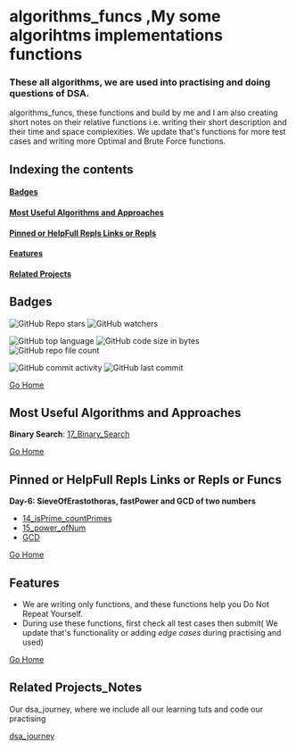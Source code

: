 # <h1 id="algorithms_funcs"> algorithms_funcs ,My some algorihtms implementations functions</h1>
### These all algorithms, we are used into practising and doing questions of DSA.
algorithms_funcs, these functions and build by me and I am also creating short notes on their relative functions i.e. writing their short description and their time and space complexities. We update that's functions for more test cases and writing more Optimal and Brute Force functions.

## Indexing the contents
####   <p><a href="#badges" >Badges</a></p>
####   <p><a href="#approaches" >Most Useful Algorithms and Approaches </a></p>
####   <p><a href="#pinned" >Pinned or HelpFull Repls Links or Repls</a></p>
####   <p><a href="#features" >Features</a></p>
####   <p><a href="#relatedProjects" >Related Projects</a></p>

## <h2 id="badges" >Badges </h2>


![GitHub Repo stars](https://img.shields.io/github/stars/Nik4Furi/algorithms_funcs?style=social) ![GitHub watchers](https://img.shields.io/github/watchers/Nik4Furi/algorithms_funcs?style=social)

![GitHub top language](https://img.shields.io/github/languages/top/Nik4Furi/algorithms_funcs)   ![GitHub code size in bytes](https://img.shields.io/github/languages/code-size/Nik4Furi/algorithms_funcs?style=flat-square) ![GitHub repo file count](https://img.shields.io/github/directory-file-count/Nik4Furi/algorithms_funcs) 

![GitHub commit activity](https://img.shields.io/github/commit-activity/m/Nik4Furi/algorithms_funcs)   ![GitHub last commit](https://img.shields.io/github/last-commit/Nik4Furi/algorithms_funcs)

<a href="#algorithms_funcs">Go Home </a>


## <h2 id="approaches" >Most Useful Algorithms and Approaches </h2>

**Binary Search**: <a href="https://github.com/Nik4Furi/algorithms_funcs/blob/master/Searching_Algorithms/17_Binary_Search"> 17_Binary_Search </a> 

<a href="#algorithms_funcs">Go Home </a>

## <h2 id="pinned" >Pinned or HelpFull Repls Links or Repls or Funcs </h2>

**Day-6: SieveOfErastothoras, fastPower and GCD of two numbers** 
- <a href="https://github.com/Nik4Furi/algorithms_funcs/blob/master/14_isPrime_countPrimes"> 14_isPrime_countPrimes </a> 
- <a href="https://github.com/Nik4Furi/algorithms_funcs/blob/master/15_Power_ofNum"> 15_power_ofNum </a> 
- <a href="https://github.com/Nik4Furi/algorithms_funcs/blob/master/19_GCD"> GCD </a> 

<a href="#algorithms_funcs">Go Home </a>


## <h2 id="features">Features </h2>

- We are writing only functions, and these functions help you Do Not Repeat Yourself.
- During use these functions, first check all test cases then submit( We update that's functionality or adding *edge cases* during practising and used)

<a href="#algorithms_funcs">Go Home </a>



## <h2 id="relatedProjects" >Related Projects_Notes </h2>

Our dsa_journey, where we include all our learning tuts and code our practising

[dsa_journey](https://github.com/Nik4Furi/dsa_journey)